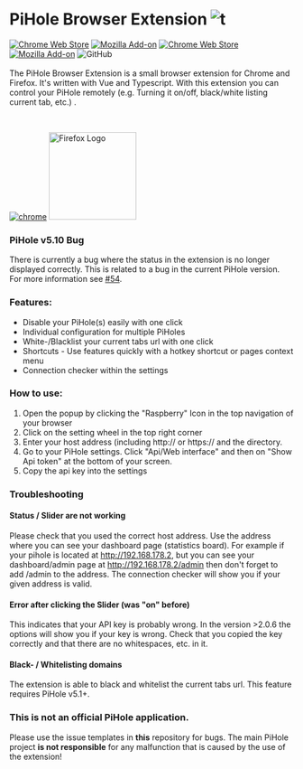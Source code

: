 # PiHole Browser Extension ![t](https://github.com/badsgahhl/pihole-browser-extension/blob/master/icon/icon-48.png?raw=true)

[![Chrome Web Store](https://img.shields.io/chrome-web-store/v/ngoafjpapneaopfkpboebcahajopcifi)](https://chrome.google.com/webstore/detail/switch-for-pihole/ngoafjpapneaopfkpboebcahajopcifi)
[![Mozilla Add-on](https://img.shields.io/amo/v/pihole-browser-extension)](https://addons.mozilla.org/firefox/addon/pihole-browser-extension/)
[![Chrome Web Store](https://img.shields.io/chrome-web-store/users/ngoafjpapneaopfkpboebcahajopcifi?label=chrome%20users)](https://chrome.google.com/webstore/detail/switch-for-pihole/ngoafjpapneaopfkpboebcahajopcifi)
[![Mozilla Add-on](https://img.shields.io/amo/users/pihole-browser-extension?color=green&label=mozilla%20users)](https://addons.mozilla.org/firefox/addon/pihole-browser-extension/)
![GitHub](https://img.shields.io/github/license/badsgahhl/pihole-browser-extension)
<br><br>
The PiHole Browser Extension is a small browser extension for Chrome and Firefox. It's written with Vue and Typescript.
With this extension you can control your PiHole remotely (e.g. Turning it on/off, black/white listing current tab, etc.)
.

<br>

[![chrome](https://wd.imgix.net/image/BrQidfK9jaQyIHwdw91aVpkPiib2/RQMv2HZ0v6NKfFn7XCeU.png?auto=format&w=228)](https://chrome.google.com/webstore/detail/switch-for-pihole/ngoafjpapneaopfkpboebcahajopcifi)
<a href="https://addons.mozilla.org/firefox/addon/pihole-browser-extension/" target="_blank">
  <img src="https://design.firefox.com/product-identity/firefox/firefox-horizontal-lockup/firefox-logo-horizontal-lockup.png" alt="Firefox Logo" width="155"/>
</a>  

### PiHole v5.10 Bug

There is currently a bug where the status in the extension is no longer displayed correctly. This is related to a bug in the current PiHole version. For more information see [#54](https://github.com/badsgahhl/pihole-browser-extension/issues/54).

### Features:

- Disable your PiHole(s) easily with one click
- Individual configuration for multiple PiHoles
- White-/Blacklist your current tabs url with one click
- Shortcuts - Use features quickly with a hotkey shortcut or pages context menu
- Connection checker within the settings

### How to use:

1. Open the popup by clicking the "Raspberry" Icon in the top navigation of your browser
2. Click on the setting wheel in the top right corner
3. Enter your host address (including http:// or https:// and the directory.
4. Go to your PiHole settings. Click "Api/Web interface" and then on "Show Api token" at the bottom of your screen.
5. Copy the api key into the settings

### Troubleshooting

#### Status / Slider are not working

Please check that you used the correct host address. Use the address where you can see your dashboard page (statistics
board). For example if your pihole is located at http://192.168.178.2, but you can see your dashboard/admin page
at http://192.168.178.2/admin then don't forget to add /admin to the address. The connection checker will show you if
your given address is valid.

#### Error after clicking the Slider (was "on" before)

This indicates that your API key is probably wrong. In the version >2.0.6 the options will show you if your key is
wrong. Check that you copied the key correctly and that there are no whitespaces, etc. in it.

#### Black- / Whitelisting domains

The extension is able to black and whitelist the current tabs url. This feature requires PiHole v5.1+.

### This is not an official PiHole application.

Please use the issue templates in **this** repository for bugs. The main PiHole project **is not responsible** for any
malfunction that is caused by the use of the extension!
